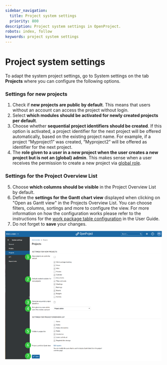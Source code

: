 ```yaml
---
sidebar_navigation:
  title: Project system settings
  priority: 800
description: Project system settings in OpenProject.
robots: index, follow
keywords: project system settings
---
```

# Project system settings

To adapt the system project settings, go to System settings on the tab **Projects** where you can configure the following options.

### Settings for new projects

1. Check if **new projects are public by default**. This means that users without an account can access the project without login.
2. Select **which modules should be activated for newly created projects per default**.
3. Choose whether **sequential project identifiers should be created**. If this option is activated, a project identifier for the next project will be offered automatically, based on the existing project name. For example, if a project “Myproject1” was created, “Myproject2” will be offered as identifier for the next project.
4. The **role given to a user in a new project when the user creates a new project but is not an (global) admin**. This makes sense when a user receives the permission to create a new project via [global role](../../users-permissions/roles-permissions/).

### Settings for the Project Overview List
5. Choose **which columns should be visible** in the Project Overview List by default.
6. Define the **settings for the Gantt chart view** displayed when clicking on "Open as Gantt view" in the Projects Overview List. You can choose filters, columns, sortings and more to configure the view. For more information on how the configuration works please refer to the instructions for the [work package table configuration](../../user-guide/work-packages/work-package-table-configuration/) in the User Guide.
7. Do not forget to **save** your changes.

![image-20201005103659097](image-20201005103659097.png)
